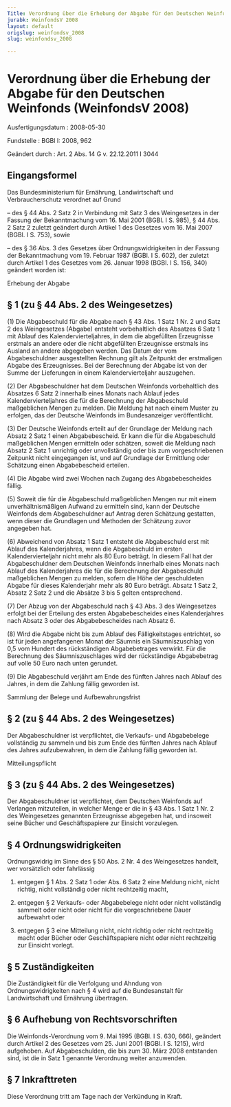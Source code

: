 ```yaml
---
Title: Verordnung über die Erhebung der Abgabe für den Deutschen Weinfonds
jurabk: WeinfondsV 2008
layout: default
origslug: weinfondsv_2008
slug: weinfondsv_2008

---
```


# Verordnung über die Erhebung der Abgabe für den Deutschen Weinfonds (WeinfondsV 2008)

Ausfertigungsdatum
:   2008-05-30

Fundstelle
:   BGBl I: 2008, 962

Geändert durch
:   Art. 2 Abs. 14 G v. 22.12.2011 I 3044


## Eingangsformel

Das Bundesministerium für Ernährung, Landwirtschaft und
Verbraucherschutz verordnet auf Grund

–   des § 44 Abs. 2 Satz 2 in Verbindung mit Satz 3 des Weingesetzes in
    der Fassung der Bekanntmachung vom 16. Mai 2001 (BGBl. I S. 985), § 44
    Abs. 2 Satz 2 zuletzt geändert durch Artikel 1 des Gesetzes vom 16.
    Mai 2007 (BGBl. I S. 753), sowie


–   des § 36 Abs. 3 des Gesetzes über Ordnungswidrigkeiten in der Fassung
    der Bekanntmachung vom 19. Februar 1987 (BGBl. I S. 602), der zuletzt
    durch Artikel 1 des Gesetzes vom 26. Januar 1998 (BGBl. I S. 156, 340)
    geändert worden ist:




Erhebung der Abgabe

## § 1 (zu § 44 Abs. 2 des Weingesetzes)

(1) Die Abgabeschuld für die Abgabe nach § 43 Abs. 1 Satz 1 Nr. 2 und
Satz 2 des Weingesetzes (Abgabe) entsteht vorbehaltlich des Absatzes 6
Satz 1 mit Ablauf des Kalendervierteljahres, in dem die abgefüllten
Erzeugnisse erstmals an andere oder die nicht abgefüllten Erzeugnisse
erstmals ins Ausland an andere abgegeben werden. Das Datum der vom
Abgabeschuldner ausgestellten Rechnung gilt als Zeitpunkt der
erstmaligen Abgabe des Erzeugnisses. Bei der Berechnung der Abgabe ist
von der Summe der Lieferungen in einem Kalendervierteljahr auszugehen.

(2) Der Abgabeschuldner hat dem Deutschen Weinfonds vorbehaltlich des
Absatzes 6 Satz 2 innerhalb eines Monats nach Ablauf jedes
Kalendervierteljahres die für die Berechnung der Abgabeschuld
maßgeblichen Mengen zu melden. Die Meldung hat nach einem Muster zu
erfolgen, das der Deutsche Weinfonds im Bundesanzeiger veröffentlicht.

(3) Der Deutsche Weinfonds erteilt auf der Grundlage der Meldung nach
Absatz 2 Satz 1 einen Abgabebescheid. Er kann die für die Abgabeschuld
maßgeblichen Mengen ermitteln oder schätzen, soweit die Meldung nach
Absatz 2 Satz 1 unrichtig oder unvollständig oder bis zum
vorgeschriebenen Zeitpunkt nicht eingegangen ist, und auf Grundlage
der Ermittlung oder Schätzung einen Abgabebescheid erteilen.

(4) Die Abgabe wird zwei Wochen nach Zugang des Abgabebescheides
fällig.

(5) Soweit die für die Abgabeschuld maßgeblichen Mengen nur mit einem
unverhältnismäßigen Aufwand zu ermitteln sind, kann der Deutsche
Weinfonds dem Abgabeschuldner auf Antrag deren Schätzung gestatten,
wenn dieser die Grundlagen und Methoden der Schätzung zuvor angegeben
hat.

(6) Abweichend von Absatz 1 Satz 1 entsteht die Abgabeschuld erst mit
Ablauf des Kalenderjahres, wenn die Abgabeschuld im ersten
Kalendervierteljahr nicht mehr als 80 Euro beträgt. In diesem Fall hat
der Abgabeschuldner dem Deutschen Weinfonds innerhalb eines Monats
nach Ablauf des Kalenderjahres die für die Berechnung der Abgabeschuld
maßgeblichen Mengen zu melden, sofern die Höhe der geschuldeten Abgabe
für dieses Kalenderjahr mehr als 80 Euro beträgt. Absatz 1 Satz 2,
Absatz 2 Satz 2 und die Absätze 3 bis 5 gelten entsprechend.

(7) Der Abzug von der Abgabeschuld nach § 43 Abs. 3 des Weingesetzes
erfolgt bei der Erteilung des ersten Abgabebescheides eines
Kalenderjahres nach Absatz 3 oder des Abgabebescheides nach Absatz 6.

(8) Wird die Abgabe nicht bis zum Ablauf des Fälligkeitstages
entrichtet, so ist für jeden angefangenen Monat der Säumnis ein
Säumniszuschlag von 0,5 vom Hundert des rückständigen Abgabebetrages
verwirkt. Für die Berechnung des Säumniszuschlages wird der
rückständige Abgabebetrag auf volle 50 Euro nach unten gerundet.

(9) Die Abgabeschuld verjährt am Ende des fünften Jahres nach Ablauf
des Jahres, in dem die Zahlung fällig geworden ist.

Sammlung der Belege und Aufbewahrungsfrist

## § 2 (zu § 44 Abs. 2 des Weingesetzes)

Der Abgabeschuldner ist verpflichtet, die Verkaufs- und Abgabebelege
vollständig zu sammeln und bis zum Ende des fünften Jahres nach Ablauf
des Jahres aufzubewahren, in dem die Zahlung fällig geworden ist.

Mitteilungspflicht

## § 3 (zu § 44 Abs. 2 des Weingesetzes)

Der Abgabeschuldner ist verpflichtet, dem Deutschen Weinfonds auf
Verlangen mitzuteilen, in welcher Menge er die in § 43 Abs. 1 Satz 1
Nr. 2 des Weingesetzes genannten Erzeugnisse abgegeben hat, und
insoweit seine Bücher und Geschäftspapiere zur Einsicht vorzulegen.


## § 4 Ordnungswidrigkeiten

Ordnungswidrig im Sinne des § 50 Abs. 2 Nr. 4 des Weingesetzes
handelt, wer vorsätzlich oder fahrlässig

1.  entgegen § 1 Abs. 2 Satz 1 oder Abs. 6 Satz 2 eine Meldung nicht,
    nicht richtig, nicht vollständig oder nicht rechtzeitig macht,


2.  entgegen § 2 Verkaufs- oder Abgabebelege nicht oder nicht vollständig
    sammelt oder nicht oder nicht für die vorgeschriebene Dauer aufbewahrt
    oder


3.  entgegen § 3 eine Mitteilung nicht, nicht richtig oder nicht
    rechtzeitig macht oder Bücher oder Geschäftspapiere nicht oder nicht
    rechtzeitig zur Einsicht vorlegt.





## § 5 Zuständigkeiten

Die Zuständigkeit für die Verfolgung und Ahndung von
Ordnungswidrigkeiten nach § 4 wird auf die Bundesanstalt für
Landwirtschaft und Ernährung übertragen.


## § 6 Aufhebung von Rechtsvorschriften

Die Weinfonds-Verordnung vom 9. Mai 1995 (BGBl. I S. 630, 666),
geändert durch Artikel 2 des Gesetzes vom 25. Juni 2001 (BGBl. I S.
1215), wird aufgehoben. Auf Abgabeschulden, die bis zum 30. März 2008
entstanden sind, ist die in Satz 1 genannte Verordnung weiter
anzuwenden.


## § 7 Inkrafttreten

Diese Verordnung tritt am Tage nach der Verkündung in Kraft.


